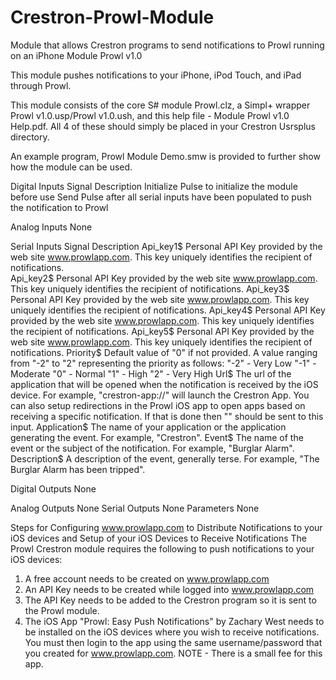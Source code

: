 # Crestron-Prowl-Module
Module that allows Crestron programs to send notifications to Prowl running on an iPhone
Module Prowl v1.0

This module pushes notifications to your iPhone, iPod Touch, and iPad through Prowl.  

This module consists of the core S# module Prowl.clz, a Simpl+ wrapper Prowl v1.0.usp/Prowl v1.0.ush, and this help file - Module Prowl v1.0 Help.pdf. All 4 of these should simply be placed in your Crestron Usrsplus directory.  

An example program, Prowl Module Demo.smw is provided to further show how the module can be used.  

Digital Inputs
Signal	Description
Initialize	Pulse to initialize the module before use
Send	Pulse after all serial inputs have been populated to push the notification to Prowl

Analog Inputs
None

Serial Inputs
Signal	Description
Api_key1$	Personal API Key provided by the web site www.prowlapp.com.  This key uniquely identifies the recipient of notifications.  
Api_key2$	Personal API Key provided by the web site www.prowlapp.com.  This key uniquely identifies the recipient of notifications.
Api_key3$	Personal API Key provided by the web site www.prowlapp.com.  This key uniquely identifies the recipient of notifications.
Api_key4$	Personal API Key provided by the web site www.prowlapp.com.  This key uniquely identifies the recipient of notifications.
Api_key5$	Personal API Key provided by the web site www.prowlapp.com.  This key uniquely identifies the recipient of notifications.
Priority$	Default value of "0" if not provided. A value ranging from "-2" to "2" representing the priority as follows:
"-2"	- 	Very Low
"-1"	- 	Moderate
"0"		- 	Normal
"1"		- 	High
"2"		- 	Very High
Url$	The url of the application that will be opened when the notification is received by the iOS device.  For example, "crestron-app://" will launch the Crestron App.  You can also setup redirections in the Prowl iOS app to open apps based on receiving a specific notification.  If that is done then "" should be sent to this input.
Application$	The name of your application or the application generating the event.  For example, "Crestron".
Event$	The name of the event or the subject of the notification.  For example, "Burglar Alarm".
Description$	A description of the event, generally terse.  For example, "The Burglar Alarm has been tripped".

Digital Outputs
None

Analog Outputs
None
Serial Outputs
None
Parameters
None

Steps for Configuring www.prowlapp.com to Distribute Notifications to your iOS devices and Setup of your iOS Devices to Receive Notifications
The Prowl Crestron module requires the following to push notifications to your iOS devices:

1.	A free account needs to be created on www.prowlapp.com
2.	An API Key needs to be created while logged into www.prowlapp.com
3.	The API Key needs to be added to the Crestron program so it is sent to the Prowl module.
4.	The iOS App "Prowl: Easy Push Notifications" by Zachary West needs to be installed on the iOS devices where you wish to receive notifications.  You must then login to the app using the same username/password that you created for www.prowlapp.com.  NOTE - There is a small fee for this app.

